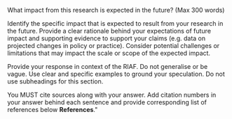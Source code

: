What impact from this research is expected in the future? (Max 300 words)

Identify the specific impact that is expected to result from your research in the future. Provide a clear rationale behind your expectations of future impact and supporting evidence to support your claims (e.g. data on projected changes in policy or practice). Consider potential challenges or limitations that may impact the scale or scope of the expected impact.

Provide your response in context of the RIAF.
Do not generalise or be vague. Use clear and specific examples to ground your speculation.
Do not use subheadings for this section.

You MUST cite sources along with your answer. Add citation numbers in your answer behind each sentence and provide corresponding list of references below **References**."